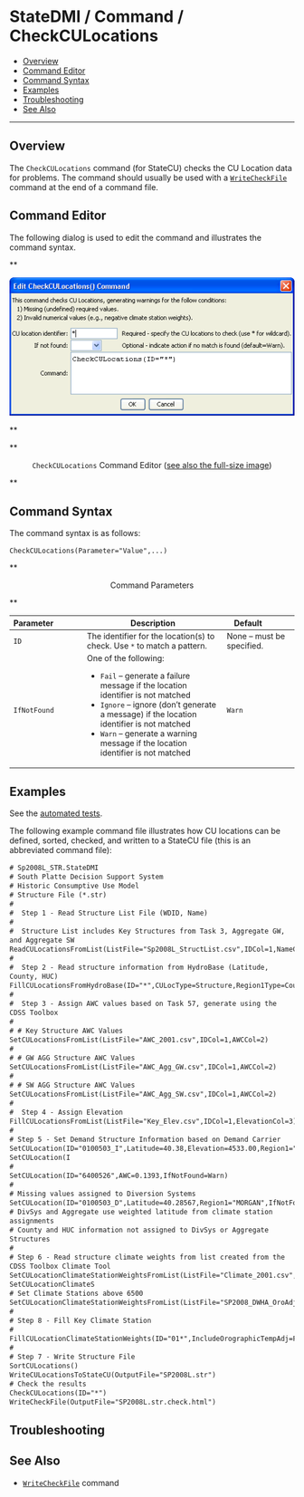 # StateDMI / Command / CheckCULocations #

* [Overview](#overview)
* [Command Editor](#command-editor)
* [Command Syntax](#command-syntax)
* [Examples](#examples)
* [Troubleshooting](#troubleshooting)
* [See Also](#see-also)

-------------------------

## Overview ##

The `CheckCULocations` command (for StateCU)
checks the CU Location data for problems.  The command should usually be used with a
[`WriteCheckFile`](../WriteCheckFile/WriteCheckFile.md) command at the end of a command file.

## Command Editor ##

The following dialog is used to edit the command and illustrates the command syntax.

**<p style="text-align: center;">
![CheckCULocations](CheckCULocations.png)
</p>**

**<p style="text-align: center;">
`CheckCULocations` Command Editor (<a href="../CheckCULocations.png">see also the full-size image</a>)
</p>**

## Command Syntax ##

The command syntax is as follows:

```text
CheckCULocations(Parameter="Value",...)
```
**<p style="text-align: center;">
Command Parameters
</p>**

| **Parameter**&nbsp;&nbsp;&nbsp;&nbsp;&nbsp;&nbsp;&nbsp;&nbsp;&nbsp;&nbsp;&nbsp;&nbsp; | **Description** | **Default**&nbsp;&nbsp;&nbsp;&nbsp;&nbsp;&nbsp;&nbsp;&nbsp;&nbsp;&nbsp; |
| --------------|-----------------|----------------- |
| `ID` | The identifier for the location(s) to check.  Use `*` to match a pattern. |None – must be specified. |
| `IfNotFound` | One of the following:<ul><li>`Fail` – generate a failure message if the location identifier is not matched</li><li>`Ignore` – ignore (don’t generate a message) if the location identifier is not matched</li><li>`Warn` – generate a warning message if the location identifier is not matched</li></ul> |`Warn` |

## Examples ##

See the [automated tests](https://github.com/OpenCDSS/cdss-app-statedmi-test/tree/master/test/regression/commands/CheckCULocations).

The following example command file illustrates how CU locations can be defined, sorted, checked, and written to a StateCU file (this is an abbreviated command file):

```
# Sp2008L_STR.StateDMI
# South Platte Decision Support System
# Historic Consumptive Use Model
# Structure File (*.str)
#
#  Step 1 - Read Structure List File (WDID, Name)
#
#  Structure List includes Key Structures from Task 3, Aggregate GW, and Aggregate SW
ReadCULocationsFromList(ListFile="Sp2008L_StructList.csv",IDCol=1,NameCol=3)
#
#  Step 2 - Read structure information from HydroBase (Latitude, County, HUC)
FillCULocationsFromHydroBase(ID="*",CULocType=Structure,Region1Type=County,Region2Type=HUC)
#
#  Step 3 - Assign AWC values based on Task 57, generate using the CDSS Toolbox
#
# # Key Structure AWC Values
SetCULocationsFromList(ListFile="AWC_2001.csv",IDCol=1,AWCCol=2)
#
# # GW AGG Structure AWC Values
SetCULocationsFromList(ListFile="AWC_Agg_GW.csv",IDCol=1,AWCCol=2)
#
# # SW AGG Structure AWC Values
SetCULocationsFromList(ListFile="AWC_Agg_SW.csv",IDCol=1,AWCCol=2)
#
#  Step 4 - Assign Elevation
FillCULocationsFromList(ListFile="Key_Elev.csv",IDCol=1,ElevationCol=3)
#
# Step 5 - Set Demand Structure Information based on Demand Carrier
SetCULocation(ID="0100503_I",Latitude=40.38,Elevation=4533.00,Region1="WELD",Region2="10190003",AWC=0.1375,IfNotFound=Warn)
SetCULocation(I
#
SetCULocation(ID="6400526",AWC=0.1393,IfNotFound=Warn)
#
# Missing values assigned to Diversion Systems
SetCULocation(ID="0100503_D",Latitude=40.28567,Region1="MORGAN",IfNotFound=Warn)
# DivSys and Aggregate use weighted latitude from climate station assignments
# County and HUC information not assigned to DivSys or Aggregate Structures
#
# Step 6 - Read structure climate weights from list created from the CDSS Toolbox Climate Tool
SetCULocationClimateStationWeightsFromList(ListFile="Climate_2001.csv",IDCol=1,StationIDCol=2,TempWtCol=3,PrecWtCol=3)
SetCULocationClimateS
# Set Climate Stations above 6500
SetCULocationClimateStationWeightsFromList(ListFile="SP2008_DWHA_OroAdj.csv",IDCol=1,StationIDCol=2,TempWtCol=3,PrecWtCol=4,OrographicTempAdjCol=6,OrographicPrecAdjCol=5)
#
# Step 8 - Fill Key Climate Station
#
FillCULocationClimateStationWeights(ID="01*",IncludeOrographicTempAdj=False,IncludeOrographicPrecAdj=False,Weights="0945,1.0,1.0")
#
# Step 7 - Write Structure File
SortCULocations()
WriteCULocationsToStateCU(OutputFile="SP2008L.str")
# Check the results
CheckCULocations(ID="*")
WriteCheckFile(OutputFile="SP2008L.str.check.html")
```

## Troubleshooting ##

## See Also ##

* [`WriteCheckFile`](../WriteCheckFile/WriteCheckFile.md) command

